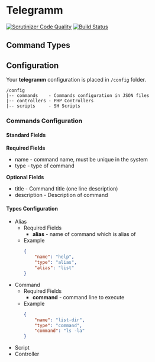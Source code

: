 Telegramm
=========

[![Scrutinizer Code Quality](https://scrutinizer-ci.com/g/telegramm/telegramm/badges/quality-score.png?b=master)](https://scrutinizer-ci.com/g/telegramm/telegramm/?branch=master) [![Build Status](https://scrutinizer-ci.com/g/telegramm/telegramm/badges/build.png?b=master)](https://scrutinizer-ci.com/g/telegramm/telegramm/build-status/master)

Command Types
-------------

Configuration
-------------

Your **telegramm** configuration is placed in ```/config``` folder.

    /config
    |-- commands    - Commands configuration in JSON files
    |-- controllers - PHP Controllers
    |-- scripts     - SH Scripts

### Commands Configuration

#### Standard Fields
**Required Fields**

+ name - command name, must be unique in the system
+ type - type of command

**Optional Fields**

+ title - Command title (one line description)
+ description - Description of command

#### Types Configuration

* Alias
    * Required Fields
        * **alias** - name of command which is alias of
    * Example
        ```JSON
        {
            "name": "help",
            "type": "alias",
            "alias": "list"
        }
        ```
* Command
    * Required Fields
        * **command** - command line to execute
    * Example
        ```JSON
        {
            "name": "list-dir",
            "type": "command",
            "command": "ls -la"
        }
        ```
* Script
* Controller
